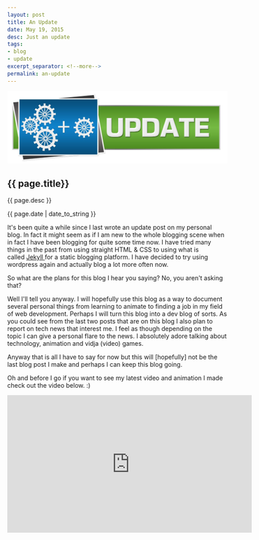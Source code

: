 ```yaml
---
layout: post
title: An Update
date: May 19, 2015
desc: Just an update
tags:
- blog
- update
excerpt_separator: <!--more-->
permalink: an-update
---
```

<img class="featured-image" src="/images/an-update.jpg">
<h2 class="post-h2">{{ page.title}}</h2>
<p class="post-sub-desc"><span>{{ page.desc }}</span></p>
<p class="post-date"><span>{{ page.date | date_to_string }}</span></p>
<!--more-->
<p class="single-post">
It's been quite a while since I last wrote an update post on my personal blog. In fact it might seem as if I am new to the whole blogging scene when in fact I have been blogging for quite some time now. I have tried many things in the past from using straight HTML &amp; CSS to using what is called<span class="apple-converted-space"> </span><a href="http://jekyllrb.com/" target="_blank">Jekyll<span class="apple-converted-space"> </span></a>for a static blogging platform. I have decided to try using wordpress again and actually blog a lot more often now. 
</p>
<p class="single-post">
So what are the plans for this blog I hear you saying?
No, you aren't asking that?
</p>
<p class="single-post">
Well I'll tell you anyway. I will hopefully use this blog as a way to document several personal things from learning to animate to finding a job in my field of web development. Perhaps I will turn this blog into a dev blog of sorts. As you could see from the last two posts that are on this blog I also plan to report on tech news that interest me. I feel as though depending on the topic I can give a personal flare to the news. I absolutely adore talking about technology, animation and vidja (video) games.
</p>
<p class="single-post">
Anyway that is all I have to say for now but this will [hopefully] not be the last blog post I make and perhaps I can keep this blog going.
</p>
<p class="single-post">
Oh and before I go if you want to see my latest video and animation I made check out the video below. :)
</p>
<iframe width="560" height="315" src="https://www.youtube.com/watch?v=2rHAszXzvjA" frameborder="0" allowfullscreen></iframe>